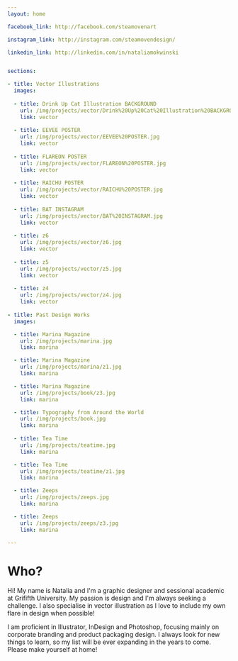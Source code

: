```yaml
---
layout: home

facebook_link: http://facebook.com/steamovenart

instagram_link: http://instagram.com/steamovendesign/

linkedin_link: http://linkedin.com/in/nataliamokwinski


sections: 

- title: Vector Illustrations
  images:
  
  - title: Drink Up Cat Illustration BACKGROUND
    url: /img/projects/vector/Drink%20Up%20Cat%20Illustration%20BACKGROUND.jpg
    link: vector
    
  - title: EEVEE POSTER
    url: /img/projects/vector/EEVEE%20POSTER.jpg
    link: vector
    
  - title: FLAREON POSTER
    url: /img/projects/vector/FLAREON%20POSTER.jpg
    link: vector
    
  - title: RAICHU POSTER
    url: /img/projects/vector/RAICHU%20POSTER.jpg
    link: vector
    
  - title: BAT INSTAGRAM
    url: /img/projects/vector/BAT%20INSTAGRAM.jpg
    link: vector
    
  - title: z6
    url: /img/projects/vector/z6.jpg
    link: vector
    
  - title: z5
    url: /img/projects/vector/z5.jpg
    link: vector
    
  - title: z4
    url: /img/projects/vector/z4.jpg
    link: vector
    
- title: Past Design Works
  images: 

  - title: Marina Magazine
    url: /img/projects/marina.jpg
    link: marina

  - title: Marina Magazine
    url: /img/projects/marina/z1.jpg
    link: marina

  - title: Marina Magazine
    url: /img/projects/book/z3.jpg
    link: marina

  - title: Typography from Around the World
    url: /img/projects/book.jpg
    link: marina
    
  - title: Tea Time
    url: /img/projects/teatime.jpg
    link: marina

  - title: Tea Time
    url: /img/projects/teatime/z1.jpg
    link: marina

  - title: Zeeps
    url: /img/projects/zeeps.jpg
    link: marina

  - title: Zeeps
    url: /img/projects/zeeps/z3.jpg
    link: marina

---
```


# Who?

Hi! My name is Natalia and I'm a graphic designer and sessional academic at Grififth University. My passion is design and I'm always seeking a challenge. I also specialise in vector illustration as I love to include my own flare in design when possible!

I am proficient in Illustrator, InDesign and Photoshop, focusing mainly on corporate branding and product packaging design. I always look for new things to learn, so my list will be ever expanding in the years to come. Please make yourself at home!

